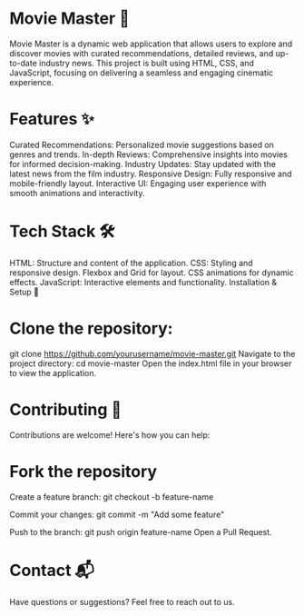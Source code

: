 # Movie Master 🎥

Movie Master is a dynamic web application that allows users to explore and discover movies with curated recommendations, detailed reviews, and up-to-date industry news. This project is built using HTML, CSS, and JavaScript, focusing on delivering a seamless and engaging cinematic experience.

# Features ✨

Curated Recommendations: Personalized movie suggestions based on genres and trends.
In-depth Reviews: Comprehensive insights into movies for informed decision-making.
Industry Updates: Stay updated with the latest news from the film industry.
Responsive Design: Fully responsive and mobile-friendly layout.
Interactive UI: Engaging user experience with smooth animations and interactivity.


# Tech Stack 🛠️

HTML: Structure and content of the application.
CSS: Styling and responsive design.
Flexbox and Grid for layout.
CSS animations for dynamic effects.
JavaScript: Interactive elements and functionality.
Installation & Setup 🚀


# Clone the repository:
git clone https://github.com/yourusername/movie-master.git
Navigate to the project directory:
cd movie-master
Open the index.html file in your browser to view the application.


# Contributing 🤝
Contributions are welcome! Here's how you can help:

# Fork the repository
Create a feature branch:
git checkout -b feature-name

Commit your changes:
git commit -m "Add some feature"

Push to the branch:
git push origin feature-name
Open a Pull Request.


# Contact 📬
Have questions or suggestions? Feel free to reach out to us.
